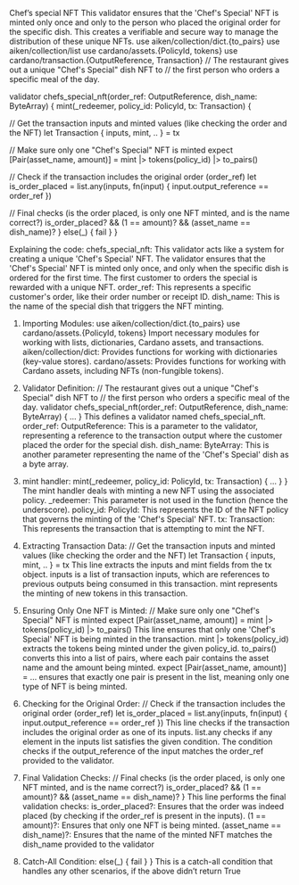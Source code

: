Chef’s special NFT
This validator ensures that the 'Chef's Special' NFT is minted only once and only to the person who placed the original order for the specific dish. This creates a verifiable and secure way to manage the distribution of these unique NFTs.
use aiken/collection/dict.{to_pairs}
use aiken/collection/list
use cardano/assets.{PolicyId, tokens}
use cardano/transaction.{OutputReference, Transaction}
// The restaurant gives out a unique "Chef's Special" dish NFT to
// the first person who orders a specific meal of the day.

validator chefs_special_nft(order_ref: OutputReference, dish_name: ByteArray) {
 mint(_redeemer, policy_id: PolicyId, tx: Transaction) {

   // Get the transaction inputs and minted values (like checking the order and the NFT)
   let Transaction { inputs, mint, .. } = tx

   // Make sure only one "Chef's Special" NFT is minted
   expect [Pair(asset_name, amount)] = mint |> tokens(policy_id) |> to_pairs()

   // Check if the transaction includes the original order (order_ref)
   let is_order_placed =
     list.any(inputs, fn(input) { input.output_reference == order_ref })

   // Final checks (is the order placed, is only one NFT minted, and is the name correct?)
   is_order_placed? && (1 == amount)? && (asset_name == dish_name)?
 }
 else(_) {
   fail
 }
}


Explaining the code:
chefs_special_nft: This validator acts like a system for creating a unique 'Chef's Special' NFT. The validator ensures that the 'Chef's Special' NFT is minted only once, and only when the specific dish is ordered for the first time. The first customer to orders the special is rewarded with a unique NFT.
order_ref: This represents a specific customer's order, like their order number or receipt ID.
dish_name: This is the name of the special dish that triggers the NFT minting.
1. Importing Modules:
use aiken/collection/dict.{to_pairs}
use cardano/assets.{PolicyId, tokens}
Import necessary modules for working with lists, dictionaries, Cardano assets, and transactions.
aiken/collection/dict: Provides functions for working with dictionaries (key-value stores).
cardano/assets: Provides functions for working with Cardano assets, including NFTs (non-fungible tokens).

2. Validator Definition:
// The restaurant gives out a unique "Chef's Special" dish NFT to
// the first person who orders a specific meal of the day.
validator chefs_special_nft(order_ref: OutputReference, dish_name: ByteArray) {
…
}
This defines a validator named chefs_special_nft. 
order_ref: OutputReference: This is a parameter to the validator, representing a reference to the transaction output where the customer placed the order for the special dish.
dish_name: ByteArray: This is another parameter representing the name of the 'Chef's Special' dish as a byte array.
3. mint handler:
 mint(_redeemer, policy_id: PolicyId, tx: Transaction) {
…
 }
}
The mint handler deals with minting a new NFT using the associated policy.
_redeemer: This parameter is not used in the function (hence the underscore).
policy_id: PolicyId: This represents the ID of the NFT policy that governs the minting of the 'Chef's Special' NFT.
tx: Transaction: This represents the transaction that is attempting to mint the NFT.
4. Extracting Transaction Data:
   // Get the transaction inputs and minted values (like checking the order and the NFT)
   let Transaction { inputs, mint, .. } = tx 
This line extracts the inputs and mint fields from the tx object.
inputs is a list of transaction inputs, which are references to previous outputs being consumed in this transaction.
mint represents the minting of new tokens in this transaction.
5. Ensuring Only One NFT is Minted:
   // Make sure only one "Chef's Special" NFT is minted
   expect [Pair(asset_name, amount)] = mint |> tokens(policy_id) |> to_pairs()
This line ensures that only one 'Chef's Special' NFT is being minted in the transaction.
mint |> tokens(policy_id) extracts the tokens being minted under the given policy_id.
to_pairs() converts this into a list of pairs, where each pair contains the asset name and the amount being minted.
expect [Pair(asset_name, amount)] = … ensures that exactly one pair is present in the list, meaning only one type of NFT is being minted.
6. Checking for the Original Order:
   // Check if the transaction includes the original order (order_ref)
   let is_order_placed =
     list.any(inputs, fn(input) { input.output_reference == order_ref }) 
This line checks if the transaction includes the original order as one of its inputs.
list.any checks if any element in the inputs list satisfies the given condition.
The condition checks if the output_reference of the input matches the order_ref provided to the validator.
7. Final Validation Checks:
  // Final checks (is the order placed, is only one NFT minted, and is the name correct?)
   is_order_placed? && (1 == amount)? && (asset_name == dish_name)?
 }
This line performs the final validation checks:
is_order_placed?: Ensures that the order was indeed placed (by checking if the order_ref is present in the inputs).
(1 == amount)?: Ensures that only one NFT is being minted.
(asset_name == dish_name)?: Ensures that the name of the minted NFT matches the dish_name provided to the validator
8. Catch-All Condition:
 else(_) {
   fail
 }
}
This is a catch-all condition that handles any other scenarios, if the above didn’t return True
